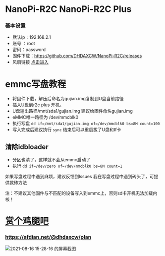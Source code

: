 # NanoPi-R2C  NanoPi-R2C Plus
### 基本设置
- 默认ip：192.168.2.1
- 账号 ：root
- 密码：password
- 固件下载：https://github.com/DHDAXCW/NanoPi-R2C/releases
- 风扇链接 [点击进入](https://s.click.taobao.com/t?e=m%3D2%26s%3Dd8Ack0Lbx8McQipKwQzePOeEDrYVVa64LKpWJ%2Bin0XJRAdhuF14FMXpyNmcFd6mT8sviUM61dt2T0mcOGN1M6FAj1gqltKaEfKzCcEr0EW0YuhTK3FPxiHMT7yc3NZrQKSOkJV8harV3phaPbavinqGCwVfdcN0wcSpj5qSCmbA%3D)

# emmc写盘教程
- 将固件下载，解压后命名为gujian.img复制到U盘当前路径
- 插入U盘到r2c plus 开机。
- U盘输出路径/mnt/sda1/gujian.img  建议给固件命名gujian.img
- eMMC唯一路径为 /dev/mmcblk0 
- 执行写盘 ``dd if=/mnt/sda1/gujian.img of=/dev/mmcblk0 bs=8M count=100 ``
- 写入完成后建议执行 ``sync`` 结束后可以重启拔了U盘和tf卡
## 清除idbloader
- 分区也清了，这样就不会从emmc启动了
- 执行 ``dd if=/dev/zero of=/dev/mmcblk0 bs=8M count=1``

如果写盘过程中遇到麻烦，建议反馈到lssues 我在写盘过程中遇到砖头了，可提供救砖方法

注：不建议其他固件与不匹配的设备写入到emmc上，否则sd卡开机无法加载内核！

# [赏个鸡腿吧](https://afdian.net/@dhdaxcw/plan)
### https://afdian.net/@dhdaxcw/plan
![2021-08-16 15-28-16 的屏幕截图](https://user-images.githubusercontent.com/74764072/129526839-5f3d9679-b269-4434-8f34-37209436c785.png)
